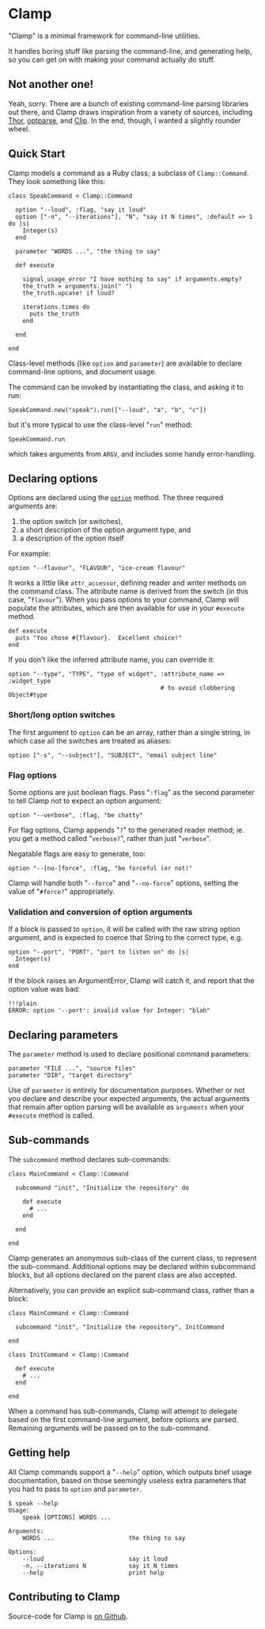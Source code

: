 Clamp
=====

"Clamp" is a minimal framework for command-line utilities.  

It handles boring stuff like parsing the command-line, and generating help, so you can get on with making your command actually do stuff.

Not another one!
----------------

Yeah, sorry.  There are a bunch of existing command-line parsing libraries out there, and Clamp draws inspiration from a variety of sources, including [Thor], [optparse], and [Clip].  In the end, though, I wanted a slightly rounder wheel.

[optparse]: http://ruby-doc.org/stdlib/libdoc/optparse/rdoc/index.html
[Thor]: http://github.com/wycats/thor
[Clip]: http://clip.rubyforge.org/

Quick Start
-----------

Clamp models a command as a Ruby class; a subclass of `Clamp::Command`.  They look something like this:

    class SpeakCommand < Clamp::Command

      option "--loud", :flag, "say it loud"
      option ["-n", "--iterations"], "N", "say it N times", :default => 1 do |s|
        Integer(s)
      end

      parameter "WORDS ...", "the thing to say"
      
      def execute

        signal_usage_error "I have nothing to say" if arguments.empty?
        the_truth = arguments.join(" ")
        the_truth.upcase! if loud?

        iterations.times do
          puts the_truth
        end

      end

    end

Class-level methods (like `option` and `parameter`) are available to declare command-line options, and document usage.  

The command can be invoked by instantiating the class, and asking it to run:

    SpeakCommand.new("speak").run(["--loud", "a", "b", "c"])

but it's more typical to use the class-level "`run`" method:

    SpeakCommand.run
    
which takes arguments from `ARGV`, and includes some handy error-handling.

Declaring options
-----------------

Options are declared using the [`option`](../Clamp/Command.option) method.  The three required arguments are:

  1. the option switch (or switches),
  2. a short description of the option argument type, and
  3. a description of the option itself

For example:

    option "--flavour", "FLAVOUR", "ice-cream flavour"

It works a little like `attr_accessor`, defining reader and writer methods on the command class.  The attribute name is derived from the switch (in this case, "`flavour`").  When you pass options to your command, Clamp will populate the attributes, which are then available for use in your `#execute` method.

    def execute
      puts "You chose #{flavour}.  Excellent choice!"
    end

If you don't like the inferred attribute name, you can override it:

    option "--type", "TYPE", "type of widget", :attribute_name => :widget_type
                                               # to avoid clobbering Object#type

### Short/long option switches

The first argument to `option` can be an array, rather than a single string, in which case all the switches are treated as aliases:

    option ["-s", "--subject"], "SUBJECT", "email subject line"

### Flag options

Some options are just boolean flags.  Pass "`:flag`" as the second parameter to tell Clamp not to expect an option argument:

    option "--verbose", :flag, "be chatty"

For flag options, Clamp appends "`?`" to the generated reader method; ie. you get a method called "`verbose?`", rather than just "`verbose`".

Negatable flags are easy to generate, too: 

    option "--[no-]force", :flag, "be forceful (or not)"

Clamp will handle both "`--force`" and "`--no-force`" options, setting the value of "`#force?`" appropriately.

### Validation and conversion of option arguments

If a block is passed to `option`, it will be called with the raw string option argument, and is expected to coerce that String to the correct type, e.g.

    option "--port", "PORT", "port to listen on" do |s|
      Integer(s)
    end

If the block raises an ArgumentError, Clamp will catch it, and report that the option value was bad:

    !!!plain
    ERROR: option '--port': invalid value for Integer: "blah"

Declaring parameters
--------------------

The `parameter` method is used to declare positional command parameters:

    parameter "FILE ...", "source files"
    parameter "DIR", "target directory"

Use of `parameter` is entirely for documentation purposes.  Whether or not you declare and describe your expected arguments, the actual arguments that remain after option parsing will be available as `arguments` when your `#execute` method is called.

Sub-commands
------------

The `subcommand` method declares sub-commands:

    class MainCommand < Clamp::Command

      subcommand "init", "Initialize the repository" do

        def execute
          # ...
        end

      end
      
    end

Clamp generates an anonymous sub-class of the current class, to represent the sub-command.  Additional options may be declared within subcommand blocks, but all options declared on the parent class are also accepted.

Alternatively, you can provide an explicit sub-command class, rather than a block:
    
    class MainCommand < Clamp::Command

      subcommand "init", "Initialize the repository", InitCommand
      
    end

    class InitCommand < Clamp::Command

      def execute
        # ...
      end

    end

When a command has sub-commands, Clamp will attempt to delegate based on the first command-line argument, before options are parsed.  Remaining arguments will be passed on to the sub-command.

Getting help
------------

All Clamp commands support a "`--help`" option, which outputs brief usage documentation, based on those seemingly useless extra parameters that you had to pass to `option` and `parameter`.

    $ speak --help
    Usage:
        speak [OPTIONS] WORDS ...

    Arguments:
        WORDS ...                     the thing to say

    Options:
        --loud                        say it loud
        -n, --iterations N            say it N times
        --help                        print help

Contributing to Clamp
---------------------

Source-code for Clamp is [on Github](https://github.com/mdub/clamp).  
